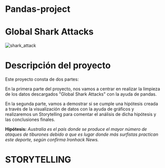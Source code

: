 # Pandas-project
# Global Shark Attacks

![shark_attack](https://github.com/sonia-quintanar/data-cleaning-pandas/blob/main/src/shark_attack.jpg)

# Descripción del proyecto

Este proyecto consta de dos partes:

En la primera parte del proyecto, nos vamos a centrar en realizar la limpieza de los datos descargados "Global Shark Attacks" con la ayuda de pandas.

En la segunda parte, vamos a demostrar si se cumple una hipótesis creada a través de la visualización de datos con la ayuda de gráficos y realizaremos un Storytelling para comentar el análisis de dicha hipótesis y las conclusiones finales.

**Hipótesis:**
_Australia es el país donde se produce el mayor número de ataques de tiburones debido a que es lugar donde más surfistas practican este deporte, según confirma Ironhack News._

# STORYTELLING 

